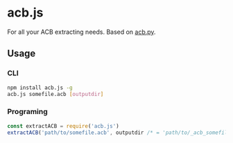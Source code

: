 # acb.js

For all your ACB extracting needs. Based on [acb.py](https://github.com/summertriangle-dev/acb.py).

## Usage

### CLI

``` bash
npm install acb.js -g
acb.js somefile.acb [outputdir]
```

### Programing

``` js
const extractACB = require('acb.js')
extractACB('path/to/somefile.acb', outputdir /* = 'path/to/_acb_somefile.acb' */)
```
